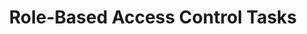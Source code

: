 ---
title: Role-Based Access Control Tasks
linktitle: RBAC
description: >
  This section contains RBAC tasks within Armory CD-as-a-Service.
---